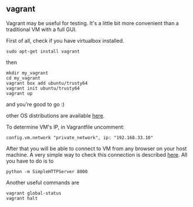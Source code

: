 ## vagrant

Vagrant may be useful for testing. It's a little bit more convenient than a traditional VM with a full GUI. 

First of all, check if you have virtualbox installed.
```
sudo apt-get install vagrant
```
then
```
mkdir my_vagrant
cd my_vagrant
vagrant box add ubuntu/trusty64
vagrant init ubuntu/trusty64
vagrant up
```

and you're good to go :)

other OS distributions are available [here](https://app.vagrantup.com/boxes/search).


To determine VM's IP, in Vagrantfile uncomment:
```
config.vm.network "private_network", ip: "192.168.33.10"
```

After that you will be able to connect to VM from any browser on your host machine.
A very simple way to check this connection is described [here](https://docs.python.org/2/library/simplehttpserver.html). All you have to do is to 
```
python -m SimpleHTTPServer 8000
```

Another useful commands are
```
vagrant global-status
vagrant halt
```

